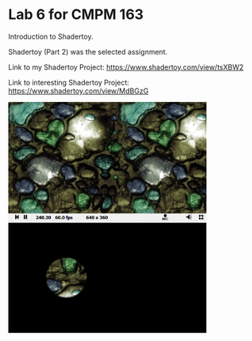 # Lab 6 for CMPM 163
Introduction to Shadertoy.

Shadertoy (Part 2) was the selected assignment.

Link to my Shadertoy Project:
https://www.shadertoy.com/view/tsXBW2

Link to interesting Shadertoy Project:
https://www.shadertoy.com/view/MdBGzG

<img src="images/lab6part1demo.png" width="400">
<img src="images/lab6part2demo.gif" width="400">
